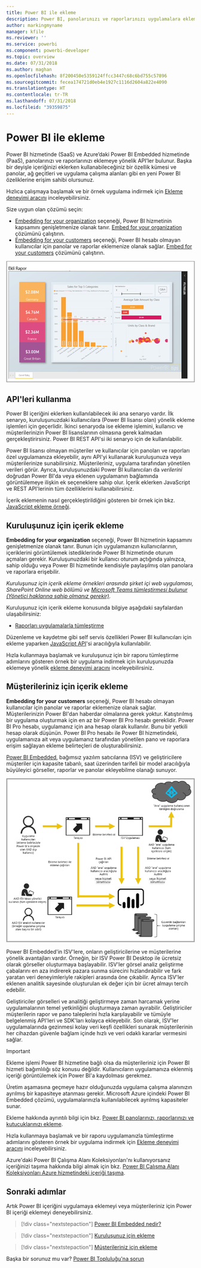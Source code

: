 ```yaml
---
title: Power BI ile ekleme
description: Power BI, panolarınızı ve raporlarınızı uygulamalara eklemek için kullanabileceğiniz API'ler sunar.
author: markingmyname
manager: kfile
ms.reviewer: ''
ms.service: powerbi
ms.component: powerbi-developer
ms.topic: overview
ms.date: 07/31/2018
ms.author: maghan
ms.openlocfilehash: 8f200450e5359124ffcc3447c68c6bd755c57896
ms.sourcegitcommit: fecea174721d0eb4e1927c1116d2604a822e4090
ms.translationtype: HT
ms.contentlocale: tr-TR
ms.lasthandoff: 07/31/2018
ms.locfileid: "39359875"
---
```

# <a name="embedding-with-power-bi"></a>Power BI ile ekleme
Power BI hizmetinde (SaaS) ve Azure’daki Power BI Embedded hizmetinde (PaaS), panolarınızı ve raporlarınızı eklemeye yönelik API’ler bulunur. Başka bir deyişle içeriğinizi eklerken kullanabileceğiniz bir özellik kümesi ve panolar, ağ geçitleri ve uygulama çalışma alanları gibi en yeni Power BI özeliklerine erişim sahibi olursunuz.

Hızlıca çalışmaya başlamak ve bir örnek uygulama indirmek için [Ekleme deneyimi aracını](https://aka.ms/embedsetup) inceleyebilirsiniz.

Size uygun olan çözümü seçin:

* [Embedding for your organization](embedding.md#embedding-for-your-organization) seçeneği, Power BI hizmetinin kapsamını genişletmenize olanak tanır. [Embed for your organization](https://aka.ms/embedsetup/UserOwnsData) çözümünü çalıştırın.
* [Embedding for your customers](embedding.md#embedding-for-your-customers) seçeneği, Power BI hesabı olmayan kullanıcılar için panolar ve raporlar eklemenize olanak sağlar. [Embed for your customers](https://aka.ms/embedsetup/AppOwnsData) çözümünü çalıştırın.

![PBIE örneği](media/what-can-you-do/what-can-you-do-02.png)

## <a name="using-apis"></a>API'leri kullanma
Power BI içeriğini eklerken kullanılabilecek iki ana senaryo vardır.  İlk senaryo, kuruluşunuzdaki kullanıcılara (Power BI lisansı olan) yönelik ekleme işlemleri için geçerlidir. İkinci senaryoda ise ekleme işlemini, kullanıcı ve müşterilerinizin Power BI lisanslarının olmasına gerek kalmadan gerçekleştirirsiniz. Power BI REST API'si iki senaryo için de kullanılabilir.

Power BI lisansı olmayan müşteriler ve kullanıcılar için panoları ve raporları özel uygulamanıza ekleyebilir, aynı API'yi kullanarak kuruluşunuza veya müşterilerinize sunabilirsiniz. Müşterileriniz, uygulama tarafından yönetilen verileri görür. Ayrıca, kuruluşunuzdaki Power BI kullanıcıları da *verilerini* doğrudan Power BI'da veya eklenen uygulamanın bağlamında görüntülemeye ilişkin ek seçeneklere sahip olur. İçerik eklerken JavaScript ve REST API'lerinin tüm özelliklerini kullanabilirsiniz.

İçerik eklemenin nasıl gerçekleştirildiğini gösteren bir örnek için bkz. [JavaScript ekleme örneği](https://microsoft.github.io/PowerBI-JavaScript/demo/).

## <a name="embedding-for-your-organization"></a>Kuruluşunuz için içerik ekleme
**Embedding for your organization** seçeneği, Power BI hizmetinin kapsamını genişletmenize olanak tanır. Bunun için uygulamanızın kullanıcılarının, içeriklerini görüntülemek istediklerinde Power BI hizmetinde oturum açmaları gerekir. Kuruluşunuzdaki bir kullanıcı oturum açtığında yalnızca, sahip olduğu veya Power BI hizmetinde kendisiyle paylaşılmış olan panolara ve raporlara erişebilir.

*Kuruluşunuz için içerik ekleme örnekleri arasında şirket içi web uygulaması, SharePoint Online web bölümü ve [Microsoft Teams tümleştirmesi bulunur (Yönetici haklarına sahip olmanız gerekir)](https://powerbi.microsoft.com/en-us/blog/power-bi-teams-up-with-microsoft-teams/).*

Kuruluşunuz için içerik ekleme konusunda bilgiye aşağıdaki sayfalardan ulaşabilirsiniz:

* [Raporları uygulamalarla tümleştirme](embed-sample-for-your-organization.md)

Düzenleme ve kaydetme gibi self servis özellikleri Power BI kullanıcıları için ekleme yaparken [JavaScript API](https://github.com/Microsoft/PowerBI-JavaScript)'si aracılığıyla kullanılabilir.

Hızla kullanmaya başlamak ve kuruluşunuz için bir raporu tümleştirme adımlarını gösteren örnek bir uygulama indirmek için kuruluşunuzda eklemeye yönelik [ekleme deneyimi aracını](https://aka.ms/embedsetup/UserOwnsData) inceleyebilirsiniz.

## <a name="embedding-for-your-customers"></a>Müşterileriniz için içerik ekleme

**Embedding for your customers** seçeneği, Power BI hesabı olmayan kullanıcılar için panolar ve raporlar eklemenize olanak sağlar. Müşterilerinizin Power BI'dan haberdar olmalarına gerek yoktur. Katıştırılmış bir uygulama oluşturmak için en az bir Power BI Pro hesabı gereklidir. Power BI Pro hesabı, uygulamanız için ana hesap olarak kullanılır. Bunu bir yetkili hesap olarak düşünün. Power BI Pro hesabı ile Power BI hizmetindeki, uygulamanıza ait veya uygulamanız tarafından yönetilen pano ve raporlara erişim sağlayan ekleme belirteçleri de oluşturabilirsiniz.

[Power BI Embedded](azure-pbie-what-is-power-bi-embedded.md), bağımsız yazılım satıcılarına (ISV) ve geliştiricilere müşteriler için kapasite tabanlı, saat üzerinden tarifeli bir model aracılığıyla büyüleyici görseller, raporlar ve panolar ekleyebilme olanağı sunuyor.

![Müşterileriniz için içerik ekleme akışı](media/embedding/powerbi-embed-flow.png)

Power BI Embedded'in ISV'lere, onların geliştiricilerine ve müşterilerine yönelik avantajları vardır. Örneğin, bir ISV Power BI Desktop ile ücretsiz olarak görseller oluşturmaya başlayabilir. ISV'ler görsel analiz geliştirme çabalarını en aza indirerek pazara sunma sürecini hızlandırabilir ve fark yaratan veri deneyimleriyle rakipleri arasında öne çıkabilir. Ayrıca ISV'ler eklenen analitik sayesinde oluşturulan ek değer için bir ücret almayı tercih edebilir.

Geliştiriciler görselleri ve analitiği geliştirmeye zaman harcamak yerine uygulamalarının temel yetkinliğini oluşturmaya zaman ayırabilir. Geliştiriciler müşterilerin rapor ve pano taleplerini hızla karşılayabilir ve tümüyle belgelenmiş API'leri ve SDK'ları kolayca ekleyebilir. Son olarak, ISV'ler uygulamalarında gezinmesi kolay veri keşfi özellikleri sunarak müşterilerinin her cihazdan güvenle bağlam içinde hızlı ve veri odaklı kararlar vermesini sağlar.

> [!IMPORTANT]
> Ekleme işlemi Power BI hizmetine bağlı olsa da müşterileriniz için Power BI hizmeti bağımlılığı söz konusu değildir. Kullanıcıların uygulamanıza eklenmiş içeriği görüntülemek için Power BI'a kaydolması gerekmez.

Üretim aşamasına geçmeye hazır olduğunuzda uygulama çalışma alanınızın ayrılmış bir kapasiteye atanması gerekir. Microsoft Azure içindeki Power BI Embedded çözümü, uygulamalarınızla kullanılabilecek ayrılmış kapasiteler sunar.

Ekleme hakkında ayrıntılı bilgi için bkz. [Power BI panolarınızı, raporlarınızı ve kutucuklarınızı ekleme](embed-sample-for-customers.md).

Hızla kullanmaya başlamak ve bir raporu uygulamanızla tümleştirme adımlarını gösteren örnek bir uygulama indirmek için [Ekleme deneyimi aracını](https://aka.ms/embedsetup/AppOwnsData) inceleyebilirsiniz.

Azure'daki Power BI Çalışma Alanı Koleksiyonları'nı kullanıyorsanız içeriğinizi taşıma hakkında bilgi almak için bkz. [Power BI Çalışma Alanı Koleksiyonları Azure hizmetindeki içeriği taşıma](migrate-from-powerbi-embedded.md).

## <a name="next-steps"></a>Sonraki adımlar
Artık Power BI içeriğini uygulamaya eklemeyi veya müşterileriniz için Power BI içeriği eklemeyi deneyebilirsiniz.

> [!div class="nextstepaction"]
> [Power BI Embedded nedir?](azure-pbie-what-is-power-bi-embedded.md)

> [!div class="nextstepaction"]
> [Kuruluşunuz için ekleme](embed-sample-for-your-organization.md)

> [!div class="nextstepaction"]
>[Müşterileriniz için ekleme](embed-sample-for-customers.md)

Başka bir sorunuz mu var? [Power BI Topluluğu'na sorun](http://community.powerbi.com/)